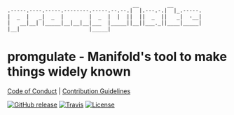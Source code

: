 ```
                                        __         __
.-----.----.-----.--------.-----.--.--.|  |.---.-.|  |_.-----.
|  _  |   _|  _  |        |  _  |  |  ||  ||  _  ||   _|  -__|
|   __|__| |_____|__|__|__|___  |_____||__||___._||____|_____|
|__|                      |_____|
```

# promgulate - Manifold's tool to make things widely known

[Code of Conduct](./CODE_OF_CONDUCT.md) |
[Contribution Guidelines](./.github/CONTRIBUTING.md)

[![GitHub release](https://img.shields.io/github/tag/manifoldco/promulgate.svg?label=latest)](https://github.com/manifoldco/promulgate/releases)
[![Travis](https://img.shields.io/travis/manifoldco/promulgate/master.svg)](https://travis-ci.org/manifoldco/promulgate)
[![License](https://img.shields.io/badge/license-BSD-blue.svg)](./LICENSE.md)

